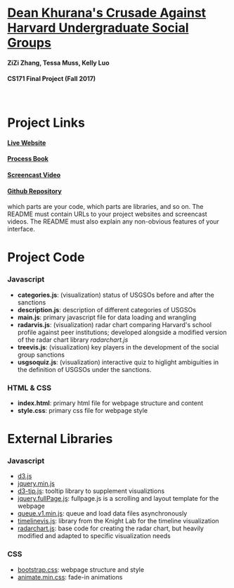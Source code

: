 [Dean Khurana's Crusade Against Harvard Undergraduate Social Groups](https://www.ziziberry.github.io)
======
####  ZiZi Zhang, Tessa Muss, Kelly Luo
####  CS171 Final Project (Fall 2017)  
&nbsp;
# Project Links
#### [Live Website](https://www.ziziberry.github.io)
#### [Process Book](https://docs.google.com/document/d/1DGIaF2ng46NAVub3uPMyiwnfLDLeKbN5lVuhvWiyTPg/edit?usp=sharing)
#### [Screencast Video](youtube.com)
#### [Github Repository](https://github.com/ziziberry/ziziberry.github.io)

which parts are your code, which parts are libraries, and so on. The README must contain URLs to your project websites and screencast videos. The README must also explain any non-obvious features of your interface.
&nbsp;
# Project Code

### Javascript
* **categories.js**: (visualization) status of USGSOs before and after the sanctions
* **description.js**: description of different categories of USGSOs
* **main.js**: primary javascript file for data loading and wrangling
* **radarvis.js**: (visualization) radar chart comparing Harvard's school profile against peer institutions; developed alongside a modified version of the radar chart library _radarchart.js_
* **treevis.js**: (visualization) key players in the development of the social group sanctions
* **usgsoquiz.js**: (visualization) interactive quiz to higlight ambiguities in the definition of USGSOs under the sanctions.

###  HTML & CSS
* **index.html**: primary html file for webpage structure and content 
* **style.css**: primary css file for webpage style
&nbsp;
# External Libraries

### Javascript
* [d3.js](https://d3js.org/)
* [jquery.min.js](https://jquery.com/)
* [d3-tip.js](https://github.com/Caged/d3-tip): tooltip library to supplement visualiztions 
* [jquery.fullPage.js](asynchronous): fullpage.js is a scrolling and layout template for the webpage
* [queue.v1.min.js](https://github.com/d3/d3-queue): queue and load data files asynchronously 
* [timelinevis.js](https://timeline.knightlab.com/): library from the Knight Lab for the timeline visualization
* [radarchart.js](http://bl.ocks.org/nbremer/6506614): base code for creating the radar chart, but heavily modified and adapted to specific visualization needs


### CSS
* [bootstrap.css](https://getbootstrap.com/): webpage structure and style
* [animate.min.css](https://daneden.github.io/animate.css/): fade-in animations